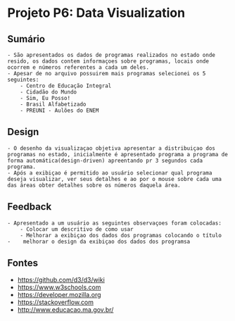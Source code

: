 # Projeto P6: Data Visualization

## Sumário
	- São apresentados os dados de programas realizados no estado onde resido, os dados contem informaçoes sobre programas, locais onde ocorrem e números referentes a cada um deles.
   	- Apesar de no arquivo possuirem mais programas selecionei os 5 seguintes:
		- Centro de Educação Integral
		- Cidadão do Mundo
 		- Sim, Eu Posso!
		- Brasil Alfabetizado
 		- PREUNI - Aulões do ENEM

## Design
	- O desenho da visualizaçao objetiva apresentar a distribuiçao dos programas no estado, inicialmente é apresentado programa a programa de forma automática(design-driven) apreentando pr 3 segundos cada programa.
	- Após a exibiçao é permitido ao usuário selecionar qual programa deseja visualizar, ver seus detalhes e ao por o mouse sobre cada uma das áreas obter detalhes sobre os números daquela área.

## Feedback
 	- Apresentado a um usuário as seguintes observaçoes foram colocadas:
 		- Colocar um descritivo de como usar
 		- Melhorar a exibiçao dos dados dos programas colocando o título
 	-	 melhorar o design da exibiçao dos dados dos programsa

## Fontes
 - https://github.com/d3/d3/wiki
 - https://www.w3schools.com
 - https://developer.mozilla.org
 - https://stackoverflow.com
 - http://www.educacao.ma.gov.br/